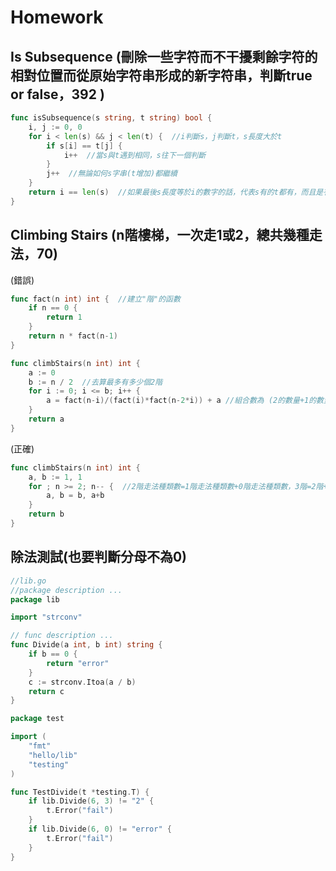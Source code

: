 # Homework

## Is Subsequence (刪除一些字符而不干擾剩餘字符的相對位置而從原始字符串形成的新字符串，判斷true or false，392 )
```go
func isSubsequence(s string, t string) bool {
	i, j := 0, 0
	for i < len(s) && j < len(t) {  //i判斷s，j判斷t，s長度大於t
		if s[i] == t[j] {
			i++  //當s與t遇到相同，s往下一個判斷
		}
		j++  //無論如何s字串(t增加)都繼續
	}
	return i == len(s)  //如果最後s長度等於i的數字的話，代表s有的t都有，而且是有按照順序的
}
```

## Climbing Stairs (n階樓梯，一次走1或2，總共幾種走法，70)

(錯誤)
```go
func fact(n int) int {  //建立"階"的函數
	if n == 0 {
		return 1
	}
	return n * fact(n-1)
}

func climbStairs(n int) int {
	a := 0
	b := n / 2  //去算最多有多少個2階
	for i := 0; i <= b; i++ {
		a = fact(n-i)/(fact(i)*fact(n-2*i)) + a //組合數為 (2的數量+1的數量)!/((2的數量)!(1的數量)!) 加起來
	}
	return a
}
```

(正確)
```go
func climbStairs(n int) int {
	a, b := 1, 1
	for ; n >= 2; n-- {  //2階走法種類數=1階走法種類數+0階走法種類數，3階=2階+1階，4階=3階+2階.....依此類推
		a, b = b, a+b  
	}
	return b
}
```

## 除法測試(也要判斷分母不為0)
```go
//lib.go
//package description ...
package lib

import "strconv"

// func description ...
func Divide(a int, b int) string {
	if b == 0 {
		return "error"
	}
	c := strconv.Itoa(a / b)
	return c
}
```
```go
package test

import (
	"fmt"
	"hello/lib"
	"testing"
)

func TestDivide(t *testing.T) {
	if lib.Divide(6, 3) != "2" {
		t.Error("fail")
	}
	if lib.Divide(6, 0) != "error" {
		t.Error("fail")
	}
}
```
